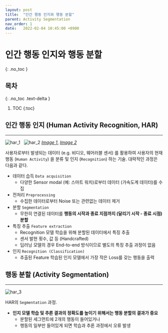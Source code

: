 ```yaml
---
layout: post
title:  "인간 행동 인지와 행동 분할"
parent: Activity Segmentation
nav_order: 1
date:   2022-02-04 10:45:00 +0900
---
```

# 인간 행동 인지와 행동 분할
{: .no_toc }

## 목차
{: .no_toc .text-delta }

1. TOC
{:toc}

## 인간 행동 인지 (Human Activity Recognition, HAR)
---
![har_1](../../../assets/images/2022-02-04-image-1.png "Image 1")
&nbsp;
![har_2](../../../assets/images/2022-02-04-image-2.png "Image 2")
[_Image 1_], [_Image 2_]

사용자로부터 발생되는 데이터 (e.g. 비디오, 웨어러블 센서) 를 활용하여 사용자의 현재 행동 (`Human Activity`) 을 분류 및 인지 (`Recognition`) 하는 기술. 대략적인 과정은 다음과 같다.
* 데이터 습득 `Data acquisition`
    * 다양한 Sensor modal (예: 스마트 워치)로부터 데이터 (가속도계 데이터)를 수집
* 전처리 `Preprocessing`
    * 수집한 데이터로부터 Noise 또는 관련없는 데이터 제거
* 분할 `Segmentation`
    * 무한히 연결된 데이터를 __행동의 시작과 종료 지점까지 (달리기 시작 - 종료 시점) 분할__
* 특징 추출 `Feature extraction`
    * Recognition 모델 학습을 위해 분할된 데이터에서 특징 추출
    * 센서 발현 횟수, 값 등 (Handcrafted)
    * 딥러닝 모델의 경우 End-to-end 방식이므로 별도의 특징 추출 과정이 없음
* 인지 `Recognition (Classification)`
    * 추출된 Feature 학습된 인지 모델에서 가장 작은 Loss를 갖는 행동을 출력

[_Image 1_]: https://upcommons.upc.edu/bitstream/handle/2117/101769/IWAAL2012.pdf
[_Image 2_]: https://doi.org/10.3390/s18020679

## 행동 분할 (Activity Segmentation)
---
![har_3](../../../assets/images/2022-02-04-image-3.png "Image 3")

HAR의 `Segmentation` 과정. 
* __인지 모델 학습 및 추론 결과의 정확도를 높이기 위해서는 행동 분할의 결과가 중요__
    * 분할된 세그먼트에 2개의 행동이 들어있거나
    * 행동의 일부만 들어있게 되면 학습과 추론 과정에서 오류 발생
